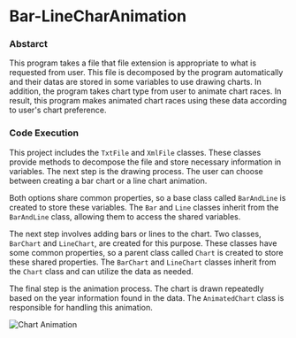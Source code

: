 # Bar-LineCharAnimation

### Abstarct
This program takes a file that file extension is appropriate to what is requested from user. This file is decomposed by the program automatically and their datas are stored in some variables to use drawing charts. In addition, the program takes chart type from user to animate chart races. In result, this program makes animated chart races using these data according to user's chart preference.

### Code Execution
This project includes the `TxtFile` and `XmlFile` classes. These classes provide methods to decompose the file and store necessary information in variables. The next step is the drawing process. The user can choose between creating a bar chart or a line chart animation.

Both options share common properties, so a base class called `BarAndLine` is created to store these variables. The `Bar` and `Line` classes inherit from the `BarAndLine` class, allowing them to access the shared variables.

The next step involves adding bars or lines to the chart. Two classes, `BarChart` and `LineChart`, are created for this purpose. These classes have some common properties, so a parent class called `Chart` is created to store these shared properties. The `BarChart` and `LineChart` classes inherit from the `Chart` class and can utilize the data as needed.

The final step is the animation process. The chart is drawn repeatedly based on the year information found in the data. The `AnimatedChart` class is responsible for handling this animation.

![Chart Animation](https://github.com/iremSaral/Bar-LineCharAnimation/assets/92708146/6b362da3-cf75-41c5-9043-41a5dc85ca2b.gif)



